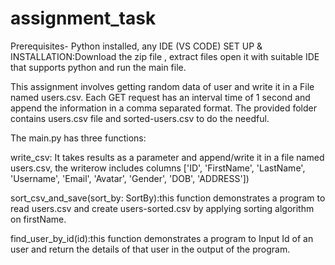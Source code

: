 # assignment_task
Prerequisites- Python installed, any IDE (VS CODE)
SET UP & INSTALLATION:Download the zip file , extract files open it with suitable IDE that supports python and run the main file.


This assignment involves getting random data of user and write it in a File named
users.csv. Each GET request has an interval time of 1 second and append the
information in a comma separated format.
The provided folder contains users.csv file and sorted-users.csv to do the needful.

The main.py has three functions:

write_csv: It takes results as a parameter and append/write it in a file named users.csv, the writerow includes columns
           ['ID', 'FirstName', 'LastName', 'Username', 'Email', 'Avatar', 'Gender', 'DOB', 'ADDRESS'])
           
sort_csv_and_save(sort_by: SortBy):this function demonstrates a program to read users.csv and create users-sorted.csv by applying
                          sorting algorithm on firstName.
                          
                          
find_user_by_id(id):this function demonstrates a program to Input Id of an user and return the details of
                     that user in the output of the program.
                          
     
